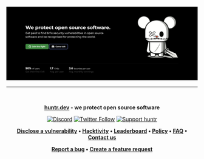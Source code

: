 <p align="center">
<a href="https://huntr.dev/" target="_blank"><img src="/img/landing_image.png"></a>
</p>
<p align="center">
<hr />
</p>
<br />
<p align="center">
<b><a href="https://huntr.dev/" _target="blank">huntr.dev</a> - we protect open source software</b>
</p>
<p align="center">
<a href="https://huntr.dev/discord"><img alt="Discord" src="https://img.shields.io/discord/672495759706554369?label=Discord&logo=discord&style=flat-square"></a>
<a href="https://twitter.com/huntrdev"><img alt="Twitter Follow" src="https://img.shields.io/twitter/follow/huntrdev?style=social"></a>
<a href="https://paypal.me/418sec" target="_blank"><img alt="Support huntr" src="https://img.shields.io/badge/PayPal-sponsor-orange?style=flat-square&logo=paypal"></a>
</p>
<p align="center">
	<strong>
		<a href="https://huntr.dev/bounties/disclose">Disclose a vulnerability</a>
		•
		<a href="https://huntr.dev/bounties/hacktivity">Hacktivity</a>
		•
		<a href="https://huntr.dev/leaderboard">Leaderboard</a>
    •
		<a href="https://huntr.dev/policy">Policy</a>
    •
		<a href="https://huntr.dev/faq">FAQ</a>
    •
		<a href="https://huntr.dev/contact-us">Contact us</a>
	</strong>
</p>
<p align="center">
	<strong>
		<a href="https://github.com/418sec/huntr/issues/new">Report a bug</a>
		•
		<a href="https://github.com/418sec/huntr/issues/new">Create a feature request</a>
	</strong>
</p>
